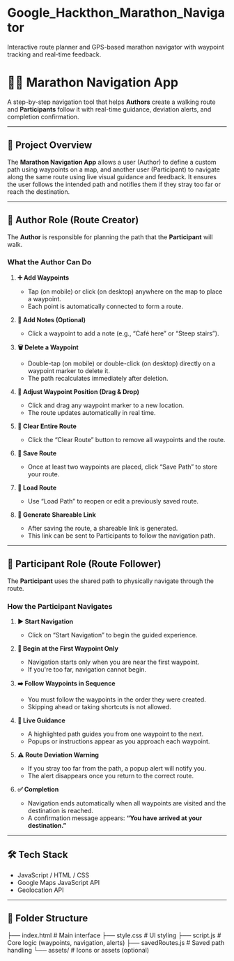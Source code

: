 # Google_Hackthon_Marathon_Navigator
Interactive route planner and GPS-based marathon navigator with waypoint tracking and real-time feedback.

# 🏃‍♀️ Marathon Navigation App

A step-by-step navigation tool that helps **Authors** create a walking route and **Participants** follow it with real-time guidance, deviation alerts, and completion confirmation.

---

## 📌 Project Overview

The **Marathon Navigation App** allows a user (Author) to define a custom path using waypoints on a map, and another user (Participant) to navigate along the same route using live visual guidance and feedback. It ensures the user follows the intended path and notifies them if they stray too far or reach the destination.

---

## 👤 Author Role (Route Creator)

The **Author** is responsible for planning the path that the **Participant** will walk.

### What the Author Can Do

1. **➕ Add Waypoints**  
   - Tap (on mobile) or click (on desktop) anywhere on the map to place a waypoint.  
   - Each point is automatically connected to form a route.

2. **📝 Add Notes (Optional)**  
   - Click a waypoint to add a note (e.g., “Café here” or “Steep stairs”).

3. **🗑️ Delete a Waypoint**  
   - Double-tap (on mobile) or double-click (on desktop) directly on a waypoint marker to delete it.  
   - The path recalculates immediately after deletion.

4. **📍 Adjust Waypoint Position (Drag & Drop)**  
   - Click and drag any waypoint marker to a new location.  
   - The route updates automatically in real time.

5. **🚮 Clear Entire Route**  
   - Click the “Clear Route” button to remove all waypoints and the route.

6. **💾 Save Route**  
   - Once at least two waypoints are placed, click “Save Path” to store your route.

7. **📂 Load Route**  
   - Use “Load Path” to reopen or edit a previously saved route.

8. **🔗 Generate Shareable Link**  
   - After saving the route, a shareable link is generated.  
   - This link can be sent to Participants to follow the navigation path.

---

## 🧍 Participant Role (Route Follower)

The **Participant** uses the shared path to physically navigate through the route.

### How the Participant Navigates

1. **▶️ Start Navigation**  
   - Click on “Start Navigation” to begin the guided experience.

2. **📍 Begin at the First Waypoint Only**  
   - Navigation starts only when you are near the first waypoint.  
   - If you're too far, navigation cannot begin.

3. **➡️ Follow Waypoints in Sequence**  
   - You must follow the waypoints in the order they were created.  
   - Skipping ahead or taking shortcuts is not allowed.

4. **🧭 Live Guidance**  
   - A highlighted path guides you from one waypoint to the next.  
   - Popups or instructions appear as you approach each waypoint.

5. **⚠️ Route Deviation Warning**  
   - If you stray too far from the path, a popup alert will notify you.  
   - The alert disappears once you return to the correct route.

6. **✅ Completion**  
   - Navigation ends automatically when all waypoints are visited and the destination is reached.  
   - A confirmation message appears: **“You have arrived at your destination.”**

---

## 🛠️ Tech Stack

- JavaScript / HTML / CSS
- Google Maps JavaScript API
- Geolocation API

---

## 📂 Folder Structure

├── index.html        # Main interface
├── style.css         # UI styling
├── script.js         # Core logic (waypoints, navigation, alerts)
├── savedRoutes.js    # Saved path handling
└── assets/           # Icons or assets (optional)
